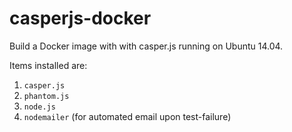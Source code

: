 casperjs-docker
===============

Build a Docker image with with casper.js running on Ubuntu 14.04.

Items installed are:

1. `casper.js`
1. `phantom.js`
1. `node.js`
1. `nodemailer` (for automated email upon test-failure)
